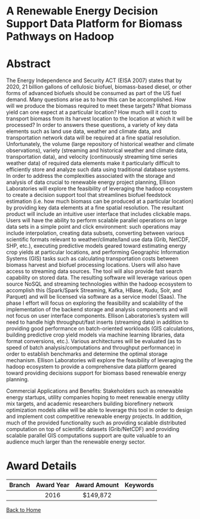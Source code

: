 
A Renewable Energy Decision Support Data Platform for Biomass Pathways on Hadoop
================================================================================

# Abstract


The Energy Independence and Security ACT (EISA 2007) states that by 2020, 21 billion gallons of cellulosic biofuel, biomass-based diesel, or other forms of advanced biofuels should be consumed as part of the US fuel demand. Many questions arise as to how this can be accomplished. How will we produce the biomass required to meet these targets? What biomass yield can one expect at a particular location? How much will it cost to transport biomass from its harvest location to the location at which it will be processed? In order to answers these questions, a variety of key data elements such as land use data, weather and climate data, and transportation network data will be required at a fine spatial resolution. Unfortunately, the volume (large repository of historical weather and climate observations), variety (streaming and historical weather and climate data, transportation data), and velocity (continuously streaming time series weather data) of required data elements make it particularly difficult to efficiently store and analyze such data using traditional database systems. In order to address the complexities associated with the storage and analysis of data crucial to renewable energy project planning, Ellison Laboratories will explore the feasibility of leveraging the hadoop ecosystem to create a decision support tool that streamlines biofuel feedstock estimation (i.e. how much biomass can be produced at a particular location) by providing key data elements at a fine spatial resolution. The resultant product will include an intuitive user interface that includes clickable maps. Users will have the ability to perform scalable parallel operations on large data sets in a simple point and click environment: such operations may include interpolation, creating data subsets, converting between various scientific formats relevant to weather/climate/land use data (Grib, NetCDF, SHP, etc.), executing predictive models geared toward estimating energy crop yields at particular locations, and performing Geographic Information Systems (GIS) tasks such as calculating transportation costs between biomass harvest and biofuel processing locations. Users will also have access to streaming data sources. The tool will also provide fast search capability on stored data. The resulting software will leverage various open source NoSQL and streaming technologies within the hadoop ecosystem to accomplish this (Spark/Spark Streaming, Kafka, HBase, Kudu, Solr, and Parquet) and will be licensed via software as a service model (Saas). The phase I effort will focus on exploring the feasibility and scalability of the implementation of the backend storage and analysis components and will not focus on user interface components. Ellison Laboratories’s system will need to handle high throughput/fast inserts (streaming data) in addition to providing good performance on batch-oriented workloads (GIS calculations, building predictive crop yield models via machine learning libraries, data format conversions, etc.). Various architectures will be evaluated (as to speed of batch analysis/computations and throughput performance) in order to establish benchmarks and determine the optimal storage mechanism. Ellison Laboratories will explore the feasibility of leveraging the hadoop ecosystem to provide a comprehensive data platform geared toward providing decisions support for biomass based renewable energy planning.

Commercial Applications and Benefits: Stakeholders such as renewable energy startups, utility companies hoping to meet renewable energy utility mix targets, and academic researchers building biorefinery network optimization models alike will be able to leverage this tool in order to design and implement cost competitive renewable energy projects. In addition, much of the provided functionality such as providing scalable distributed computation on top of scientific datasets (Grib/NetCDF) and providing scalable parallel GIS computations support are quite valuable to an audience much larger than the renewable energy sector.  

# Award Details

|Branch|Award Year|Award Amount|Keywords|
| :---: | :---: | :---: | :---: |
||2016|$149,872||
  
  


[Back to Home](https://github.com/chrischow/dod_sbir_awards/CC/#712)